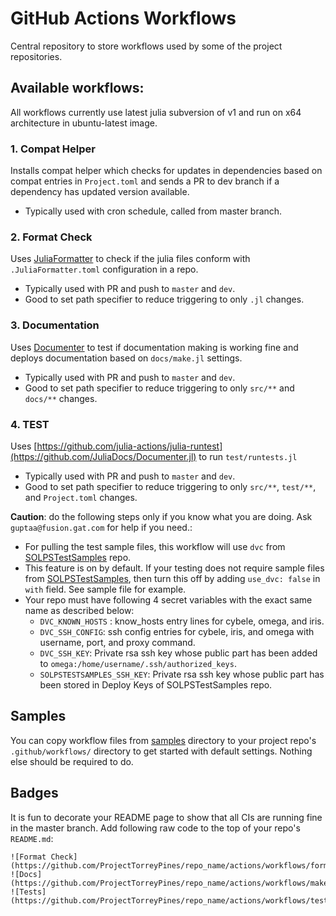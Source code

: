 # GitHub Actions Workflows
Central repository to store workflows used by some of the project repositories.

## Available workflows:

All workflows currently use latest julia subversion of v1 and run on x64 architecture in ubuntu-latest image.

### 1. **Compat Helper**
Installs compat helper which checks for updates in dependencies based on compat entries in `Project.toml` and sends a PR to dev branch if a dependency has updated version available.
* Typically used with cron schedule, called from master branch.

### 2. **Format Check**
Uses [JuliaFormatter](https://github.com/domluna/JuliaFormatter.jl) to check if the julia files conform with `.JuliaFormatter.toml` configuration in a repo.
* Typically used with PR and push to `master` and `dev`.
* Good to set path specifier to reduce triggering to only `.jl` changes.

### 3. **Documentation**
Uses [Documenter](https://github.com/JuliaDocs/Documenter.jl) to test if documentation making is working fine and deploys documentation based on `docs/make.jl` settings.
* Typically used with PR and push to `master` and `dev`.
* Good to set path specifier to reduce triggering to only `src/**` and `docs/**` changes.

### 4. **TEST**
Uses  [https://github.com/julia-actions/julia-runtest](https://github.com/JuliaDocs/Documenter.jl) to run `test/runtests.jl`
* Typically used with PR and push to `master` and `dev`.
* Good to set path specifier to reduce triggering to only `src/**`, `test/**`, and `Project.toml` changes.

**Caution**: do the following steps only if you know what you are doing. Ask `guptaa@fusion.gat.com` for help if you need.:
* For pulling the test sample files, this workflow will use `dvc` from [SOLPSTestSamples](https://github.com/ProjectTorreyPines/SOLPSTestSamples) repo.
* This feature is on by default. If your testing does not require sample files from [SOLPSTestSamples](https://github.com/ProjectTorreyPines/SOLPSTestSamples), then turn this off by adding `use_dvc: false` in `with` field. See sample file for example.
* Your repo must have following 4 secret variables with the exact same name as described below:
  * `DVC_KNOWN_HOSTS` : know_hosts entry lines for cybele, omega, and iris.
  * `DVC_SSH_CONFIG`: ssh config entries for cybele, iris, and omega with username, port, and proxy command.
  * `DVC_SSH_KEY`: Private rsa ssh key whose public part has been added to `omega:/home/username/.ssh/authorized_keys`.
  * `SOLPSTESTSAMPLES_SSH_KEY`: Private rsa ssh key whose public part has been stored in Deploy Keys of SOLPSTestSamples repo.

## Samples

You can copy workflow files from [samples](https://github.com/ProjectTorreyPines/workflows/tree/master/samples) directory to your project repo's `.github/workflows/` directory to get started with default settings. Nothing else should be required to do.

## Badges

It is fun to decorate your README page to show that all CIs are running fine in the master branch. Add following raw code to the top of your repo's `README.md`:
```
![Format Check](https://github.com/ProjectTorreyPines/repo_name/actions/workflows/format_check.yml/badge.svg)
![Docs](https://github.com/ProjectTorreyPines/repo_name/actions/workflows/make_docs.yml/badge.svg)
![Tests](https://github.com/ProjectTorreyPines/repo_name/actions/workflows/test.yml/badge.svg)
```